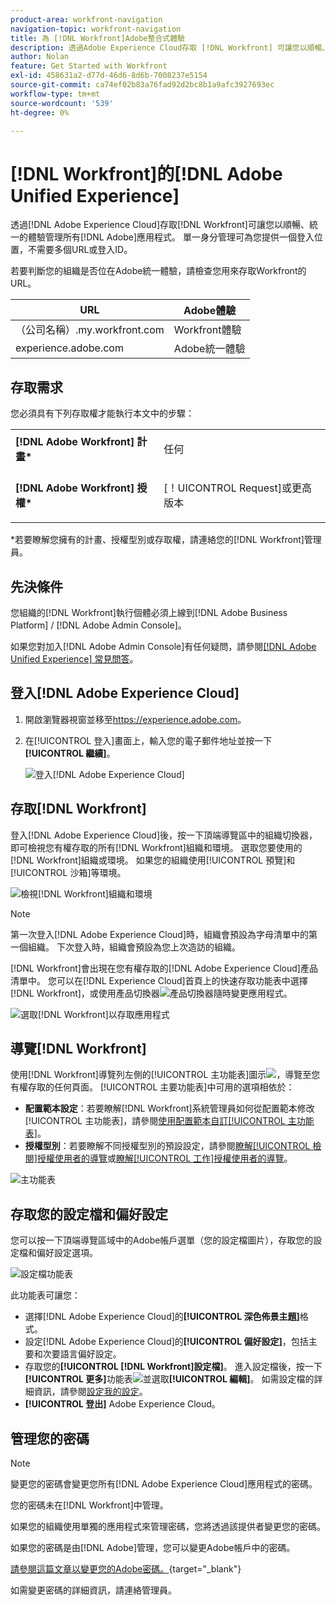 ```yaml
---
product-area: workfront-navigation
navigation-topic: workfront-navigation
title: 為 [!DNL Workfront]Adobe整合式體驗
description: 透過Adobe Experience Cloud存取 [!DNL Workfront] 可讓您以順暢、統一的體驗管理您的所有Adobe應用程式。
author: Nolan
feature: Get Started with Workfront
exl-id: 458631a2-d77d-46d6-8d6b-7008237e5154
source-git-commit: ca74ef02b83a76fad92d2bc8b1a9afc3927693ec
workflow-type: tm+mt
source-wordcount: '539'
ht-degree: 0%

---
```


# [!DNL Workfront]的[!DNL Adobe Unified Experience]

透過[!DNL Adobe Experience Cloud]存取[!DNL Workfront]可讓您以順暢、統一的體驗管理所有[!DNL Adobe]應用程式。 單一身分管理可為您提供一個登入位置，不需要多個URL或登入ID。

若要判斷您的組織是否位在Adobe統一體驗，請檢查您用來存取Workfront的URL。

| URL | Adobe體驗 |
|------------|------------|
| （公司名稱）.my.workfront.com | Workfront體驗 |
| experience.adobe.com | Adobe統一體驗 |

## 存取需求

您必須具有下列存取權才能執行本文中的步驟：

<table style="table-layout:auto"> 
 <col> 
 <col> 
 <tbody> 
  <tr> 
   <td role="rowheader"><strong>[!DNL Adobe Workfront] 計畫*</strong></td> 
   <td> <p>任何</p> </td> 
  </tr> 
  <tr> 
   <td role="rowheader"><strong>[!DNL Adobe Workfront] 授權*</strong></td> 
   <td> <p>[！UICONTROL Request]或更高版本</p> </td> 
  </tr> 
 </tbody> 
</table>

&#42;若要瞭解您擁有的計畫、授權型別或存取權，請連絡您的[!DNL Workfront]管理員。

## 先決條件

您組織的[!DNL Workfront]執行個體必須上線到[!DNL Adobe Business Platform] / [!DNL Adobe Admin Console]。

如果您對加入[!DNL Adobe Admin Console]有任何疑問，請參閱[[!DNL Adobe Unified Experience] 常見問答](/help/quicksilver/workfront-basics/navigate-workfront/workfront-navigation/unified-experience-faq.md/)。

## 登入[!DNL Adobe Experience Cloud]

1. 開啟瀏覽器視窗並移至<https://experience.adobe.com>。
1. 在[!UICONTROL 登入]畫面上，輸入您的電子郵件地址並按一下&#x200B;**[!UICONTROL 繼續]**。

   ![登入[!DNL Adobe Experience Cloud]](assets/aec-login-page.png)

## 存取[!DNL Workfront]

登入[!DNL Adobe Experience Cloud]後，按一下頂端導覽區中的組織切換器，即可檢視您有權存取的所有[!DNL Workfront]組織和環境。 選取您要使用的[!DNL Workfront]組織或環境。 如果您的組織使用[!UICONTROL 預覽]和[!UICONTROL 沙箱]等環境。

![檢視[!DNL Workfront]組織和環境](assets/aec-view-all-orgs.png)

>[!NOTE]
>
>第一次登入[!DNL Adobe Experience Cloud]時，組織會預設為字母清單中的第一個組織。 下次登入時，組織會預設為您上次造訪的組織。

[!DNL Workfront]會出現在您有權存取的[!DNL Adobe Experience Cloud]產品清單中。 您可以在[!DNL Experience Cloud]首頁上的快速存取功能表中選擇[!DNL Workfront]，或使用產品切換器![產品切換器](assets/main-menu-icon.png)隨時變更應用程式。

![選取[!DNL Workfront]以存取應用程式](assets/aec-product-switcher.png)

## 導覽[!DNL Workfront]

使用[!DNL Workfront]導覽列左側的[!UICONTROL 主功能表]圖示![](assets/main-menu-icon-left-nav.png)，導覽至您有權存取的任何頁面。 [!UICONTROL 主要功能表]中可用的選項相依於：

* **配置範本設定**：若要瞭解[!DNL Workfront]系統管理員如何從配置範本修改[!UICONTROL 主功能表]，請參閱[使用配置範本自訂[!UICONTROL 主功能表]](/help/quicksilver/administration-and-setup/customize-workfront/use-layout-templates/customize-main-menu.md)。
* **授權型別**：若要瞭解不同授權型別的預設設定，請參閱[瞭解[!UICONTROL 檢閱]授權使用者的導覽](/help/quicksilver/workfront-basics/navigate-workfront/workfront-navigation/reviewer-global-navigation-bar.md)或[瞭解[!UICONTROL 工作]授權使用者的導覽](/help/quicksilver/workfront-basics/navigate-workfront/workfront-navigation/worker-global-navigation-bar.md)。

![主功能表](assets/main-menu-options-left-nav.png)

## 存取您的設定檔和偏好設定

您可以按一下頂端導覽區域中的Adobe帳戶選單（您的設定檔圖片），存取您的設定檔和偏好設定選項。

![設定檔功能表](assets/aec-profile-picture-menu.png)

此功能表可讓您：

* 選擇[!DNL Adobe Experience Cloud]的&#x200B;**[!UICONTROL 深色佈景主題]**&#x200B;格式。
* 設定[!DNL Adobe Experience Cloud]的&#x200B;**[!UICONTROL 偏好設定]**，包括主要和次要語言偏好設定。
* 存取您的&#x200B;**[!UICONTROL [!DNL Workfront]設定檔]**。 進入設定檔後，按一下&#x200B;**[!UICONTROL 更多]**&#x200B;功能表![](assets/more-icon.png)並選取&#x200B;**[!UICONTROL 編輯]**。 如需設定檔的詳細資訊，請參閱[設定我的設定](/help/quicksilver/workfront-basics/manage-your-account-and-profile/configuring-your-user-profile/configure-my-settings.md)。
* **[!UICONTROL 登出]** Adobe Experience Cloud。

## 管理您的密碼

>[!NOTE]
>
>變更您的密碼會變更您所有[!DNL Adobe Experience Cloud]應用程式的密碼。

您的密碼未在[!DNL Workfront]中管理。

如果您的組織使用單獨的應用程式來管理密碼，您將透過該提供者變更您的密碼。

如果您的密碼是由[!DNL Adobe]管理，您可以變更Adobe帳戶中的密碼。

[請參閱這篇文章以變更您的Adobe密碼。](https://helpx.adobe.com/manage-account/using/change-or-reset-password.html){target="_blank"}

如需變更密碼的詳細資訊，請連絡管理員。
